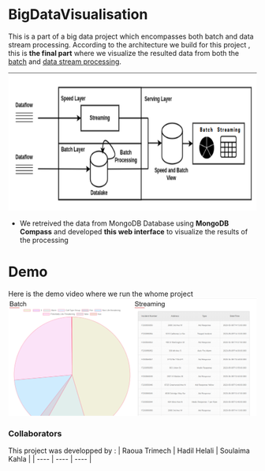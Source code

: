 # BigDataVisualisation
This is a part of a big data project which encompasses both batch and data stream processing.
According to the architecture we build for this project , this is **the final part** where we visualize the resulted data from both the [batch](https://github.com/HadilHelali/BigDataBatch) and [data stream processing](https://github.com/HadilHelali/BigDataSpark).

<p align="center">
  <img src="./Architecture.png" width=650 height=280>
</p>

* We retreived the data from MongoDB Database using **MongoDB Compass** and developed **this web interface** to visualize the results of the processing 

# Demo 
Here is the demo video where we run the whome project
[![Demo](./ScreenShot.png)](./project_Big_Data.mp4)

### Collaborators
This project was developped by :
| Raoua Trimech | Hadil Helali | Soulaima Kahla |
| ---- | ---- | ---- |



